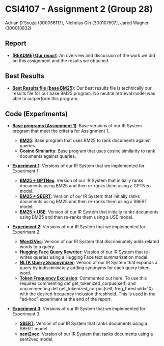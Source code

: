 # CSI4107 - Assignment 2 (Group 28)

Adrian D'Souza (300066117), Nicholas Gin (300107597), Jared Wagner (300010832)

## Report
* **[(README) Our report](report.pdf)**: An overview and discussion of the work we did on this assignment and the results we obtained.
  
## Best Results
* **[Best Results file (base BM25)](results.txt)**: Our best results file is technically our results file for our base BM25 program. No neutral retrieval model was able to outperform this program.

## Code (Experiments)
* **[Base programs (Assignment 1)](base_programs)**: Base versions of our IR System program that meet the criteria for Assignment 1.
  * **[BM25](base_programs/base_bm25)**: Base program that uses BM25 to rank documents against queries.
  * **[Cosine Similarity](base_programs/base_cosine)**: Base program that uses cosine similarity to rank documents against queries.
  
* **[Experiment 1](experiment_1)**: Versions of our IR System that we implemented for Experiment 1. 
  * **[BM25 + GPTNeo](experiment_1/experiment_1_GPTNeo)**: Version of our IR System that initially ranks documents using BM25 and then re-ranks them using a GPTNeo model.
  * **[BM25 + SBERT](experiment_1/experiment_1_SBERT)**: Version of our IR System that initially ranks documents using BM25 and then re-ranks them using a SBERT model.
  * **[BM25 + USE](experiment_1/experiment_1_USE)**: Version of our IR System that initially ranks documents using BM25 and then re-ranks them using a USE model.

* **[Experiment 2](experiment_2)**: Versions of our IR System that we implemented for Experiment 2. 
  * **[Word2Vec](experiment_2/Word2Vec)**: Version of our IR System that discriminately adds related words to a query.
  * **[Hugging Face Query Rewriter](experiment_2/HF_Query_Rewriter)**: Version of our IR System that re-writes queries using a Hugging Face text summarization model.
  * **[NLTK Query Synonymizer](experiment_2/NLTK_Query_Synonymizer)**: Version of our IR System that expands a query by indisciminately adding synonyms for each query token word.
  * **[Token Frequency Exclusion](experiment_2/NLTK_Query_Synonymizer/index.py)**: Commented out here. To use this requires commenting def get_tokenized_corpus(self) and uncommenting def get_tokenized_corpus(self, freq_threshold=10) with the desired frequency inclusion threshhold. This is used in the "ad-hoc" experiment at the end of the report.

* **[Experiment 3](experiment_3)**: Versions of our IR System that we implemented for Experiment 3. 
  * **[SBERT](experiment_3/experiment_3_SBERT)**: Version of our IR System that ranks documents using a SBERT model.
  * **[sent2vec](experiment_3/experiment_3_sent2vec)**: Version of our IR System that ranks documents using a sent2vec model.
  
